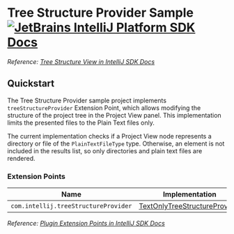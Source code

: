 # Tree Structure Provider Sample [![JetBrains IntelliJ Platform SDK Docs](https://jb.gg/badges/docs.svg)][docs]
*Reference: [Tree Structure View in IntelliJ SDK Docs][docs:tree_structure_view]*

## Quickstart

The Tree Structure Provider sample project implements `treeStructureProvider` Extension Point, which allows modifying the structure of the project tree in the Project View panel.
This implementation limits the presented files to the Plain Text files only.

The current implementation checks if a Project View node represents a directory or file of the `PlainTextFileType` type.
Otherwise, an element is not included in the results list, so only directories and plain text files are rendered.

### Extension Points

| Name                                 | Implementation                                                      | Extension Point Class   |
| ------------------------------------ | ------------------------------------------------------------------- | ----------------------- |
| `com.intellij.treeStructureProvider` | [TextOnlyTreeStructureProvider][file:TextOnlyTreeStructureProvider] | `TreeStructureProvider` |

*Reference: [Plugin Extension Points in IntelliJ SDK Docs][docs:ep]*


[docs]: https://plugins.jetbrains.com/docs/intellij/
[docs:tree_structure_view]: https://plugins.jetbrains.com/docs/intellij/tree-structure-view.html
[docs:ep]: https://plugins.jetbrains.com/docs/intellij/plugin-extensions.html

[file:TextOnlyTreeStructureProvider]: ./src/main/java/org/intellij/sdk/treeStructureProvider/TextOnlyTreeStructureProvider.java
